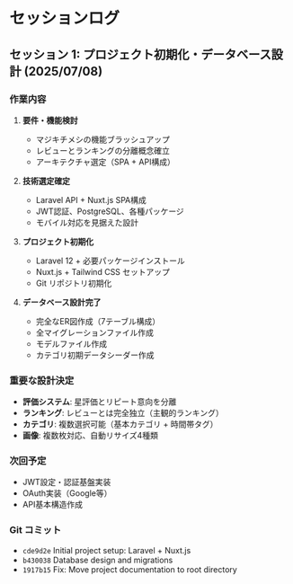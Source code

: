 # セッションログ

## セッション 1: プロジェクト初期化・データベース設計 (2025/07/08)

### 作業内容
1. **要件・機能検討**
   - マジキチメシの機能ブラッシュアップ
   - レビューとランキングの分離概念確立
   - アーキテクチャ選定（SPA + API構成）

2. **技術選定確定**
   - Laravel API + Nuxt.js SPA構成
   - JWT認証、PostgreSQL、各種パッケージ
   - モバイル対応を見据えた設計

3. **プロジェクト初期化**
   - Laravel 12 + 必要パッケージインストール
   - Nuxt.js + Tailwind CSS セットアップ
   - Git リポジトリ初期化

4. **データベース設計完了**
   - 完全なER図作成（7テーブル構成）
   - 全マイグレーションファイル作成
   - モデルファイル作成
   - カテゴリ初期データシーダー作成

### 重要な設計決定
- **評価システム**: 星評価とリピート意向を分離
- **ランキング**: レビューとは完全独立（主観的ランキング）
- **カテゴリ**: 複数選択可能（基本カテゴリ + 時間帯タグ）
- **画像**: 複数枚対応、自動リサイズ4種類

### 次回予定
- JWT設定・認証基盤実装
- OAuth実装（Google等）
- API基本構造作成

### Git コミット
- `cde9d2e` Initial project setup: Laravel + Nuxt.js
- `b430038` Database design and migrations
- `1917b15` Fix: Move project documentation to root directory